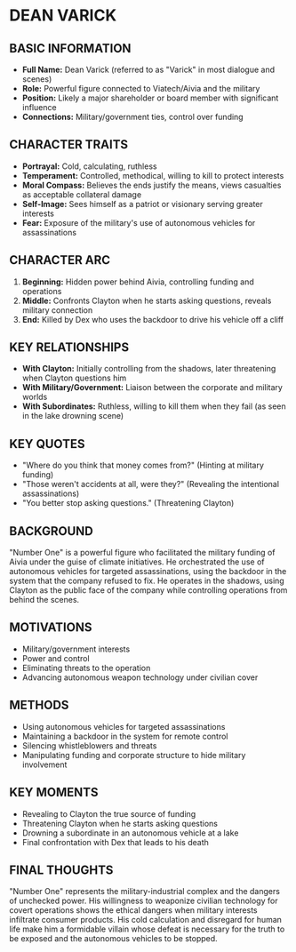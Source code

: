 # DEAN VARICK

## BASIC INFORMATION
- **Full Name:** Dean Varick (referred to as "Varick" in most dialogue and scenes)
- **Role:** Powerful figure connected to Viatech/Aivia and the military
- **Position:** Likely a major shareholder or board member with significant influence
- **Connections:** Military/government ties, control over funding

## CHARACTER TRAITS
- **Portrayal:** Cold, calculating, ruthless
- **Temperament:** Controlled, methodical, willing to kill to protect interests
- **Moral Compass:** Believes the ends justify the means, views casualties as acceptable collateral damage
- **Self-Image:** Sees himself as a patriot or visionary serving greater interests
- **Fear:** Exposure of the military's use of autonomous vehicles for assassinations

## CHARACTER ARC
1. **Beginning:** Hidden power behind Aivia, controlling funding and operations
2. **Middle:** Confronts Clayton when he starts asking questions, reveals military connection
3. **End:** Killed by Dex who uses the backdoor to drive his vehicle off a cliff

## KEY RELATIONSHIPS
- **With Clayton:** Initially controlling from the shadows, later threatening when Clayton questions him
- **With Military/Government:** Liaison between the corporate and military worlds
- **With Subordinates:** Ruthless, willing to kill them when they fail (as seen in the lake drowning scene)

## KEY QUOTES
- "Where do you think that money comes from?" (Hinting at military funding)
- "Those weren't accidents at all, were they?" (Revealing the intentional assassinations)
- "You better stop asking questions." (Threatening Clayton)

## BACKGROUND
"Number One" is a powerful figure who facilitated the military funding of Aivia under the guise of climate initiatives. He orchestrated the use of autonomous vehicles for targeted assassinations, using the backdoor in the system that the company refused to fix. He operates in the shadows, using Clayton as the public face of the company while controlling operations from behind the scenes.

## MOTIVATIONS
- Military/government interests
- Power and control
- Eliminating threats to the operation
- Advancing autonomous weapon technology under civilian cover

## METHODS
- Using autonomous vehicles for targeted assassinations
- Maintaining a backdoor in the system for remote control
- Silencing whistleblowers and threats
- Manipulating funding and corporate structure to hide military involvement

## KEY MOMENTS
- Revealing to Clayton the true source of funding
- Threatening Clayton when he starts asking questions
- Drowning a subordinate in an autonomous vehicle at a lake
- Final confrontation with Dex that leads to his death

## FINAL THOUGHTS
"Number One" represents the military-industrial complex and the dangers of unchecked power. His willingness to weaponize civilian technology for covert operations shows the ethical dangers when military interests infiltrate consumer products. His cold calculation and disregard for human life make him a formidable villain whose defeat is necessary for the truth to be exposed and the autonomous vehicles to be stopped.
